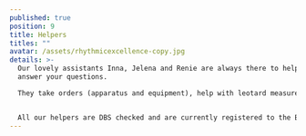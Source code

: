 ```yaml
---
published: true
position: 9
title: Helpers
titles: ""
avatar: /assets/rhythmicexcellence-copy.jpg
details: >-
  Our lovely assistants Inna, Jelena and Renie are always there to help you and
  answer your questions.

  They take orders (apparatus and equipment), help with leotard measurements, explain everything about events and competitions and if you are new, they'll introduce you to our school, they'll explain our philosophy and all the things you need to know about us.


  All our helpers are DBS checked and are currently registered to the BG.
---
```

